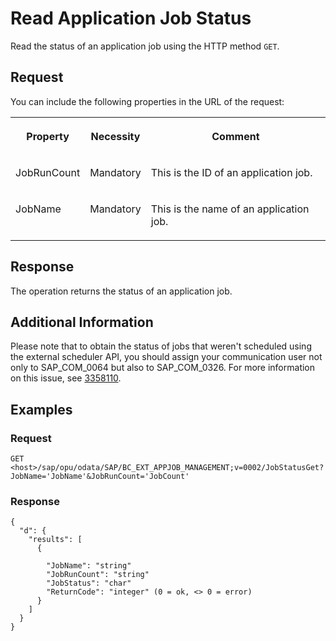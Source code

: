 <!-- loio182356103df94ce89796163bad321436 -->

# Read Application Job Status

Read the status of an application job using the HTTP method `GET`.



<a name="loio182356103df94ce89796163bad321436__section_jzq_tvt_zhb"/>

## Request

You can include the following properties in the URL of the request:


<table>
<tr>
<th valign="top">

Property

</th>
<th valign="top">

Necessity

</th>
<th valign="top">

Comment

</th>
</tr>
<tr>
<td valign="top">

JobRunCount

</td>
<td valign="top">

Mandatory

</td>
<td valign="top">

This is the ID of an application job.

</td>
</tr>
<tr>
<td valign="top">

JobName

</td>
<td valign="top">

Mandatory

</td>
<td valign="top">

This is the name of an application job.

</td>
</tr>
</table>



<a name="loio182356103df94ce89796163bad321436__section_ztj_5wt_zhb"/>

## Response

The operation returns the status of an application job.



<a name="loio182356103df94ce89796163bad321436__section_zm4_s5q_gyb"/>

## Additional Information

Please note that to obtain the status of jobs that weren't scheduled using the external scheduler API, you should assign your communication user not only to SAP\_COM\_0064 but also to SAP\_COM\_0326. For more information on this issue, see [3358110](https://me.sap.com/notes/3358110).



<a name="loio182356103df94ce89796163bad321436__section_mwv_vwt_zhb"/>

## Examples



### Request

```
GET <host>/sap/opu/odata/SAP/BC_EXT_APPJOB_MANAGEMENT;v=0002/JobStatusGet?JobName='JobName'&JobRunCount='JobCount'
```



### Response

```
{
  "d": {
    "results": [
      {

        "JobName": "string"
        "JobRunCount": "string"
        "JobStatus": "char"
        "ReturnCode": "integer" (0 = ok, <> 0 = error)
      }
    ]
  }
}

```


